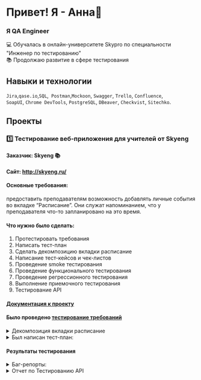 # Привет! Я - Анна👋

### Я QA Engineer

💻 Обучалась в онлайн-университете Skypro по специальности "Инженер по тестированию" <br>
📚 Продолжаю развитие в сфере тестирования

## Навыки и технологии
``Jira``,``qase.io``,``SQL``,`` Postman``,``Mockoon``, ``Swagger``, ``Trello``, ``Confluence``, <br>
``SoapUI``, ``Chrome DevTools``, ``PostgreSQL``, ``DBeaver``, ``Checkvist``, ``Sitechko``.

## Проекты

### 1️⃣ Тестирование веб-приложения для учителей от Skyeng <br>

#### Заказчик: Skyeng 📚 <br>
#### Сайт: http://skyeng.ru/ <br>
#### Основные требования: 
предоставить преподавателям возможность добавлять личные события во вкладке “Расписание”. Они служат напоминанием, что у преподавателя что-то запланировано на это время. <br>
#### Что нужно было сделать: <br>
1. Протестировать требования <br>
2. Написать тест-план <br>
3. Сделать декомпозицию вкладки расписание <br>
4. Написание тест-кейсов и чек-листов <br>
5. Проведение smoke тестирования <br>
6. Проведение функционального тестирования <br>
7. Проведение регрессионного тестирования <br>
8. Выполнение приемочного тестирования <br>
9. Тестирование API <br>

#### [Документация к проекту](https://docs.google.com/document/d/1KwkCh_gRAfiC7G064XySrrjeC8QjsXxQB1HDDupdY1Q/edit?usp=sharing)

#### Было проведено [тестирование требований](https://docs.google.com/document/d/16epjLObPLmSWFnM1wbYbG_3lDmCdzyGLICrPEM8CyhQ/edit?usp=sharing)


<details><summary>Декомпозиция вкладки расписание</summary><br>

![image](https://github.com/burovanya/portfolio-qa/blob/main/Miro.jpg)
</details>

<details><summary>Был написан тест-план:</summary><br>

Продукт: веб-приложение для учителей (личные события в расписании)
Заказчик: Skyeng
Сайт: http://skyeng.ru/ 

Основные требования: предоставить преподавателям возможность добавлять личные события во вкладке “Расписание”.
Преподаватель может использовать личные события для собственных встреч. Они служат напоминанием, что у преподавателя что-то запланировано на это время.

Все требования можно посмотреть по ссылке: https://docs.google.com/document/d/1KwkCh_gRAfiC7G064XySrrjeC8QjsXxQB1HDDupdY1Q/edit?usp=sharing 

Будут проведены следующие виды тестирования:

- Функциональное
- Smoke
- Приемочное
- Регрессионное
- Будет проведено тестирование API.

Функциональное тестирование:
- Таблица Excel с чек-листом и результатом Test run https://docs.google.com/spreadsheets/d/1RCOYeB4vpyZfAYGEAW-eszaTNe9v5MIr/edit#gid=3299894

Smoke тестирование:
- Test cases:https://docs.google.com/spreadsheets/d/1gESIFaH3XXg93uTXaUbJJ7cgrcwk4V3v5nTbKoxeNFE/edit?usp=sharing
- Test run:![image](https://github.com/burovanya/portfolio-qa/blob/main/smoke.jpg)

Регрессионное тестирование:
- Таблица Excel с чек-листом и результатом Test run https://docs.google.com/spreadsheets/d/14d1Q1jnyxSHXotMHR4JXSdVR5kg5HUqk/edit?usp=sharing&ouid=108703726781754003146&rtpof=true&sd=true

Тестирование API:
- Test cases: https://docs.google.com/spreadsheets/d/1QetCMho9SFI86aexS6et6UrAqV940NGNiSAATyUzWiI/edit?usp=sharing
- Postman-коллекция: https://github.com/burovanya/portfolio-qa/blob/main/%D0%9A%D1%83%D1%80%D1%81%D0%BE%D0%B2%D0%B0%D1%8F%202.postman_collection.json
- Test run Postman: https://github.com/burovanya/portfolio-qa/blob/main/%D0%9A%D1%83%D1%80%D1%81%D0%BE%D0%B2%D0%B0%D1%8F%202.postman_test_run.json

Расписание тестовых активностей
| Виды тестирования | Дата тестирования|
| ----------- | ----------- |
| Smoke тестирование | 4.01 - 4.01 |
| Функциональное тестирование | 4.01 - 4.01 |
| Регрессионное тестирование | 21.01-22.01 |
| Тестирование API | 25.03-26.03 |
  
</details>

#### Результаты тестирования
<details><summary>Баг-репорты:</summary><br>
  
![image](https://github.com/burovanya/portfolio-qa/blob/main/Bug%201.png)
![image](https://github.com/burovanya/portfolio-qa/blob/main/Bug%201.2.png)
![image](https://github.com/burovanya/portfolio-qa/blob/main/Bug%202.png)
![image](https://github.com/burovanya/portfolio-qa/blob/main/Bug%202.2.png)
![image](https://github.com/burovanya/portfolio-qa/blob/main/Bug%203.png)
![image](https://github.com/burovanya/portfolio-qa/blob/main/Bug%203.2.png)
![image](https://github.com/burovanya/portfolio-qa/blob/main/Bug%204.png)
![image](https://github.com/burovanya/portfolio-qa/blob/main/Bug%204.2.png)
</details>

<details><summary>Отчет по Тестированию API</summary><br>

Было проведено 22 проверки через Postman.
15 позитивных тест-кейсов для проверки отображение личных событий в расписании, создания событий в будущем, прошлом и настоящем, редактирования событий, а также удаления.
7 негативных тест-кейсов для проверки создания, редактирования и удаления событий с невалидными данными.
Исходя из Test run багов обнаружено не было. Процент тест-кейсов со статусом Passed - 100%.

Через API удалось проверить несколько тест-кейсов, которые невозможно проверить через UI. Например, был отправлен запрос с пустыми полями, а также только с пустым названием.
Более того, через API удалось создать личное событие в прошлом, которое выходит за рамки текущей недели. Эта функция также не работает через UI.
Также проведена проверка негативных тест-кейсов с удалением удаленного события, временем выходящим за рамки 24 часов, буквами в полях “День” и “Время”, и ссылками во всех полях. Все вышеперечисленные проверки можно было совершить только через API.
  
Метрики

1. Коэффициент регрессии. Всего при проверки старого функционала был обнаружен 1 дефект. В новом функционале 3 дефекта. Коэффициент равен 0,25, что свидетельствует о том, что был внесен маленький процент ошибок в существующий функционал при реализации новых требований.

2. Успешное прохождение чек-листов: 96,5%

3. Успешное прохождение тест-кейсов: 66,7%

4. Покрытие требований тестированием: 100%.

Рекомендации

1. Основная рекомендация - исправить баги с серьезностью S1 и S2. Необходимо исправить баги, опираясь на серьезность и приоритет.

2. Для удобства использования можно добавить функцию уведомления о предстоящем личном событии.

3. Для удобства использования я думаю, необходимо предоставить преподавателям возможность переносить уроки более, чем на 14 дней вперед.

Выводы

По результатам проверки я считаю, что продукт к релизу не готов, так как был обнаружен блокирующий баг, при проверке заявленной стекхолдерами функции добавления личных событий в прошлом, выходя за рамки текущей недели. Данный баг не был обнаружен при тестировании API. Также был обнаружен критический баг при проверке старой функциональности (перенос и отмена уроков). 





